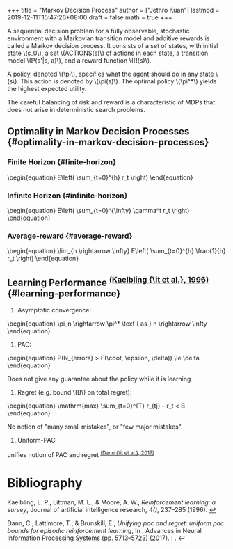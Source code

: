 +++
title = "Markov Decision Process"
author = ["Jethro Kuan"]
lastmod = 2019-12-11T15:47:26+08:00
draft = false
math = true
+++

A sequential decision problem for a fully observable, stochastic
environment with a Markovian transition model and additive rewards is
called a Markov decision process. It consists of a set of states, with
initial state \\(s\_0\\), a set \\(ACTIONS(s)\\) of actions in each state, a
transition model \\(P(s'|s, a)\\), and a reward function \\(R(s)\\).

A policy, denoted \\(\pi\\), specifies what the agent should do in any state
\\(s\\). This action is denoted by \\(\pi(s)\\). The optimal policy \\(\pi^\*\\) yields the
highest expected utility.

The careful balancing of risk and reward is a characteristic of MDPs
that does not arise in deterministic search problems.


## Optimality in Markov Decision Processes {#optimality-in-markov-decision-processes}


### Finite Horizon {#finite-horizon}

\begin{equation}
  E\left( \sum\_{t=0}^{h} r\_t \right)
\end{equation}


### Infinite Horizon {#infinite-horizon}

\begin{equation}
  E\left( \sum\_{t=0}^{\infty} \gamma^t r\_t \right)
\end{equation}


### Average-reward {#average-reward}

\begin{equation}
\lim\_{h \rightarrow \infty} E\left( \sum\_{t=0}^{h} \frac{1}{h} r\_t \right)
\end{equation}


## Learning Performance <sup id="fa8338b83ce7e1fef54aa80740d33fc3"><a href="#kaelbling1996reinforcement" title="Kaelbling, Littman \&amp; Moore, Reinforcement learning: A survey, {Journal of artificial intelligence research}, v(), 237--285 (1996).">(Kaelbling {\it et al.}, 1996)</a></sup> {#learning-performance}

1.  Asymptotic convergence:

\begin{equation}
\pi\_n \rightarrow \pi^\* \text { as } n \rightarrow \infty
\end{equation}

1.  PAC:

\begin{equation}
  P(N\_{errors} > F(\cdot, \epsilon, \delta)) \le \delta
\end{equation}

Does not give any guarantee about the policy while it is learning

1.  Regret (e.g. bound \\(B\\) on total regret):

\begin{equation}
  \mathrm{max} \sum\_{t=0}^{T} r\_{tj} - r\_t < B
\end{equation}

No notion of "many small mistakes", or "few major mistakes".

1.  Uniform-PAC

unifies notion of PAC and regret <sup id="b921dd1021cc889ee3e2cec8ef08a5a9"><a href="#dann2017unifying" title="Dann, Lattimore \&amp; Brunskill, Unifying PAC and regret: Uniform PAC bounds for episodic reinforcement learning, 5713--5723, in in: {Advances in Neural Information Processing Systems}, edited by (2017)">(Dann {\it et al.}, 2017)</a></sup>

# Bibliography
<a id="kaelbling1996reinforcement"></a>Kaelbling, L. P., Littman, M. L., & Moore, A. W., *Reinforcement learning: a survey*, Journal of artificial intelligence research, *4()*, 237–285 (1996).  [↩](#fa8338b83ce7e1fef54aa80740d33fc3)

<a id="dann2017unifying"></a>Dann, C., Lattimore, T., & Brunskill, E., *Unifying pac and regret: uniform pac bounds for episodic reinforcement learning*, In , Advances in Neural Information Processing Systems (pp. 5713–5723) (2017). : . [↩](#b921dd1021cc889ee3e2cec8ef08a5a9)
